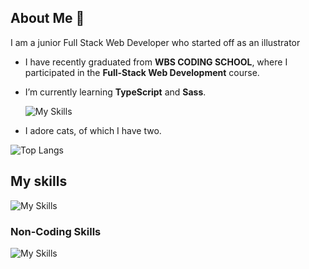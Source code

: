 ## About Me 🌱
I am a junior Full Stack Web Developer who started off as an illustrator

- I have recently graduated from **WBS CODING SCHOOL**, where I participated in the **Full-Stack Web Development** course.
- I’m currently learning **TypeScript** and **Sass**.
  
  ![My Skills](https://skillicons.dev/icons?i=typescript,sass)
- I adore cats, of which I have two.


![Top Langs](https://github-readme-stats.vercel.app/api/top-langs/?username=natakamm&layout=donut&theme=jolly)
  
## My skills

![My Skills](https://skillicons.dev/icons?i=css,react,vue,figma,github,html,javascript,nodejs,mongodb,netlify,npm,postman,tailwind,vite,vscode)


### Non-Coding Skills
![My Skills](https://skillicons.dev/icons?i=ps,ai)


